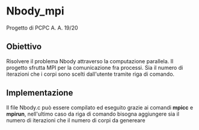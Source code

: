 # Nbody_mpi
Progetto di PCPC A. A. 19/20
## Obiettivo
Risolvere il problema Nbody attraverso la computazione parallela. Il progetto sfrutta MPI per la comunicazione fra processi.
Sia il numero di iterazioni che i corpi sono scelti dall'utente tramite riga di comando.
## Implementazione
Il file Nbody.c può essere compilato ed eseguito grazie ai comandi **mpicc** e **mpirun**, nell'ultimo caso da riga di comando bisogna aggiungere sia il numero di iterazioni che il numero di corpi da genereare
